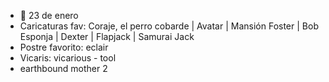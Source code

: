 - 🎂 23 de enero
- Caricaturas fav: Coraje, el perro cobarde | Avatar | Mansión Foster | Bob Esponja | Dexter | Flapjack | Samurai Jack
- Postre favorito: eclair
- Vicaris: vicarious - tool
- earthbound mother 2